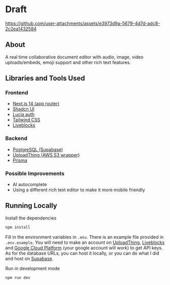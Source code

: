 # Draft

https://github.com/user-attachments/assets/e3973d9a-5679-4d7d-adc8-2c2ea1432584

## About

A real time collaborative document editor with audio, image, video uploads/embeds, emoji support and other rich text features.

## Libraries and Tools Used

### Frontend

- [Next.js 14 (app router)](https://nextjs.org/)
- [Shadcn UI](https://ui.shadcn.com/)
- [Lucia auth](https://lucia-auth.com/)
- [Tailwind CSS](https://tailwindcss.com/)
- [Liveblocks](https://liveblocks.io/)

### Backend

- [PostgreSQL (Supabase)](https://supabase.com/)
- [UploadThing (AWS S3 wrapper)](https://uploadthing.com/)
- [Prisma](https://www.prisma.io/)

### Possible Improvements

- AI autocomplete
- Using a different rich text editor to make it more mobile friendly

## Running Locally

Install the dependencies

```bash
npm install
```

Fill in the environment variables in `.env`. There is an example file provided in `.env.example`. You will need to make an account on [UploadThing](https://uploadthing.com/), [Liveblocks](https://liveblocks.io/) and [Google Cloud Platform](https://cloud.google.com/) (your google account will work) to get API keys. As for the database URLs, you can host it locally, or you can do what I did and host on [Supabase](https://supabase.com/).

Run in development mode

```bash
npm run dev
```
